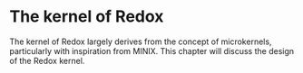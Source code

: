 The kernel of Redox
===================

The kernel of Redox largely derives from the concept of microkernels, particularly with inspiration from MINIX. This chapter will discuss the design of the Redox kernel.

